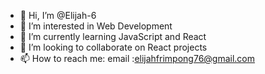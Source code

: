 - 👋 Hi, I’m @Elijah-6
- 👀 I’m interested in Web Development
- 🌱 I’m currently learning JavaScript and React
- 💞️ I’m looking to collaborate on React projects
- 📫 How to reach me: email :elijahfrimpong76@gmail.com

<!---
Elijah-6/Elijah-6 is a ✨ special ✨ repository because its `README.md` (this file) appears on your GitHub profile.
You can click the Preview link to take a look at your changes.
--->
